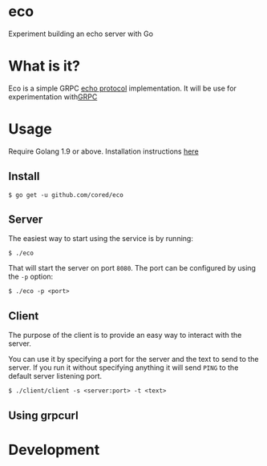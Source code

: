 # eco

Experiment building an echo server with Go

# What is it?

Eco is a simple GRPC [echo protocol](https://en.wikipedia.org/wiki/Echo_Protocol) implementation. It will be use for experimentation with[GRPC]( https://grpc.io)

# Usage

Require Golang 1.9 or above. Installation instructions [here](https://golang.org/doc/install)

## Install

```
$ go get -u github.com/cored/eco
```

## Server

The easiest way to start using the service is by running:

```
$ ./eco
```

That will start the server on port `8080`. The port can be configured by using the `-p` option:

```
$ ./eco -p <port>
```

## Client

The purpose of the client is to provide an easy way to interact with the
server.

You can use it by specifying a port for the server and the text to send to the
server. If you run it without specifying anything it will send `PING` to
the default server listening port.

```
$ ./client/client -s <server:port> -t <text>
```

## Using grpcurl

# Development


